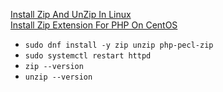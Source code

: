 [Install Zip And UnZip In Linux](https://www.tecmint.com/install-zip-and-unzip-in-linux/)<br />
[Install Zip Extension For PHP On CentOS](https://www.linuxquestions.org/questions/linux-server-73/install-zip-extension-for-php-on-centos-922408/)

* `sudo dnf install -y zip unzip php-pecl-zip`
* `sudo systemctl restart httpd`
* `zip --version`
* `unzip --version`
